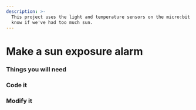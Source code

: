```yaml
---
description: >-
  This project uses the light and temperature sensors on the micro:bit to let us
  know if we've had too much sun.
---
```


# Make a sun exposure alarm

### Things you will nee**d**

### Code it

### Modify it

